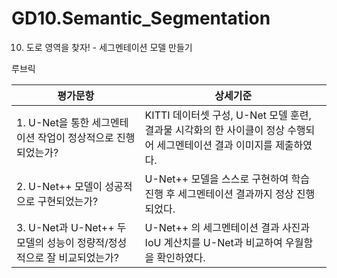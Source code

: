 # GD10.Semantic_Segmentation
10. 도로 영역을 찾자! - 세그멘테이션 모델 만들기




루브릭

|평가문항|상세기준|
|---|---|
|1. U-Net을 통한 세그멘테이션 작업이 정상적으로 진행되었는가?|KITTI 데이터셋 구성, U-Net 모델 훈련, 결과물 시각화의 한 사이클이 정상 수행되어 세그멘테이션 결과 이미지를 제출하였다.|
|2. U-Net++ 모델이 성공적으로 구현되었는가?|U-Net++ 모델을 스스로 구현하여 학습 진행 후 세그멘테이션 결과까지 정상 진행되었다.|
|3. U-Net과 U-Net++ 두 모델의 성능이 정량적/정성적으로 잘 비교되었는가?|U-Net++ 의 세그멘테이션 결과 사진과 IoU 계산치를 U-Net과 비교하여 우월함을 확인하였다.|
